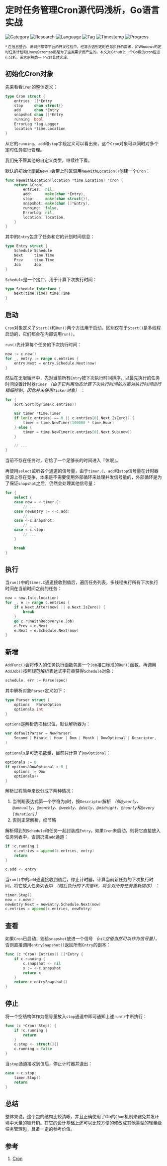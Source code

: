 # 定时任务管理Cron源代码浅析，Go语言实战

![Category](https://img.shields.io/badge/category-security_develop-blue.svg)
![Research](https://img.shields.io/badge/research-web_security-blue.svg)
![Language](https://img.shields.io/badge/lang-go-blue.svg)
![Tag](https://img.shields.io/badge/tag-cron-green.svg)
![Timestamp](https://img.shields.io/badge/timestamp-1539756687-lightgrey.svg)
![Progress](https://img.shields.io/badge/progress-100%25-brightgreen.svg)

<sub>* 在信息整合、漏洞扫描等平台的开发过程中，经常会遇到定时任务执行的需求，如Windows的定时任务计划和Linux的crontab都是为了这类需求而产生的。本文对Github上一个Go版的cron包进行分析，带大家熟悉一下它的具体实现。</sub>

## 初始化Cron对象

先来看看`Cron`的整体定义：

```go
type Cron struct {
    entries  []*Entry
    stop     chan struct{}
    add      chan *Entry
    snapshot chan []*Entry
    running  bool
    ErrorLog *log.Logger
    location *time.Location
}
```

从它的`running`、`add`和`stop`字段定义可以看出来，这个`Cron`对象可以同时对多个定时任务进行管理。

我们先不管其他的自定义类型，继续往下看。

默认的初始化函数`New()`会带上时区调用`NewWithLocation()`创建一个`Cron`：

```go
func NewWithLocation(location *time.Location) *Cron {
    return &Cron{
        entries:  nil,
        add:      make(chan *Entry),
        stop:     make(chan struct{}),
        snapshot: make(chan []*Entry),
        running:  false,
        ErrorLog: nil,
        location: location,
    }
}
```

其中的`Entry`包含了任务和它的计划时间信息：

```go
type Entry struct {
    Schedule Schedule
    Next     time.Time
    Prev     time.Time
    Job      Job
}
```

`Schedule`是一个接口，用于计算下次执行时间：

```go
type Schedule interface {
    Next(time.Time) time.Time
}
```

## 启动

`Cron`对象定义了`Start()`和`Run()`两个方法用于启动，区别仅在于`Start()`是多线程启动的，它们都会在内部调用`run()`。

`run()`先计算每个任务的下次执行时间：

```go
now := c.now()
for _, entry := range c.entries {
    entry.Next = entry.Schedule.Next(now)
}
```

然后在无限循环中，先对当前所有`Entry`按下次执行时间排序，以最先执行的任务时间设置计时器`Timer` *（由于它利用动态计算下次执行时间的方案对执行时间进行精细控制，因此并未使用`Ticker`对象）* ：

```go
for {
    sort.Sort(byTime(c.entries))

    var timer *time.Timer
    if len(c.entries) == 0 || c.entries[0].Next.IsZero() {
        timer = time.NewTimer(100000 * time.Hour)
    } else {
        timer = time.NewTimer(c.entries[0].Next.Sub(now))
    }

    // ...
}
```

当前不存在任务时，它给了一个足够长的时间进入『休眠』。

再使用`select`监听各个通道的信号量，由于`timer.C`、`add`和`stop`信号量在计时器资源上存在竞争，本来是不需要使用外部循环来处理并发信号量的，外部循环是为了保证`snapshot`之后，仍然会处理其他信号量：

```go
for {
    select {
    case now = <-timer.C:
        // ...
    case newEntry := <-c.add:
        // ...
    case <-c.snapshot:
        // ...
    case <-c.stop:
        // ...
    }

    break
}
```

## 执行

当`run()`中的`timer.C`通道接收到值后，遍历任务列表，多线程执行所有下次执行时间在当前时间之前的任务：

```go
now = now.In(c.location)
for _, e := range c.entries {
    if e.Next.After(now) || e.Next.IsZero() {
        break
    }
    go c.runWithRecovery(e.Job)
    e.Prev = e.Next
    e.Next = e.Schedule.Next(now)
}
```

## 新增

`AddFunc()`会将传入的任务执行函数包裹一个`Job`接口标准的`Run()`函数，再调用`AddJob()`按照规范解析表达式字符串获得`Schedule`对象：

```go
schedule, err := Parse(spec)
```

其中解析对象`Parser`定义如下：

```go
type Parser struct {
    options   ParseOption
    optionals int
}
```

`options`是解析选项标识位，默认解析器为：

```go
var defaultParser = NewParser(
    Second | Minute | Hour | Dom | Month | DowOptional | Descriptor,
)
```

`optionals`是可选项数量，目前只计算了`DowOptional`：

```go
optionals := 0
if options&DowOptional > 0 {
    options |= Dow
    optionals++
}
```

解析过程简单来说分成了两种情况：

1. 当判断表达式第一个字符为`@`时，按`Descriptor`解析 *（如`@yearly`、`@annually`、`@monthly`、`@weekly`、`@daily`、`@midnight`、`@hourly`和`@every [duration]`）*
1. 否则正常解析，细节略

解析得到的`Schedule`和任务一起封装成`Entry`，如果`Cron`未启动，则将它直接放入任务列表中，否则扔进`add`通道：

```go
if !c.running {
    c.entries = append(c.entries, entry)
    return
}

c.add <- entry
```

当`run()`中的`add`通道接收到值后，停止计时器，计算当前新任务的下次执行时间，将它放入任务列表中 *（随后执行的下次循环，将会对所有任务重新排序）* ：

```go
timer.Stop()
now = c.now()
newEntry.Next = newEntry.Schedule.Next(now)
c.entries = append(c.entries, newEntry)
```

## 查看

如果`Cron`已启动，则给`snapshot`放进一个信号 *（`nil`空值当然可以作为信号量）*，否则直接调用`entrySnapshot()`返回所有`Entry`的副本：

```go
func (c *Cron) Entries() []*Entry {
    if c.running {
        c.snapshot <- nil
        x := <-c.snapshot
        return x
    }
    return c.entrySnapshot()
}
```

## 停止

将一个空结构体作为信号量放入`stop`通道中即可通知上述`run()`中断执行：

```go
func (c *Cron) Stop() {
    if !c.running {
        return
    }
    c.stop <- struct{}{}
    c.running = false
}
```

当`stop`通道接收到值后，停止计时器并退出：

```go
case <-c.stop:
    timer.Stop()
    return
}
```

## 总结

整体来说，这个包的结构比较清晰，并且正确使用了Go的`Chan`机制来避免并发环境中大量的锁开销。在它的设计基础上还可以比较方便的修改成其他类型的轻量级任务管理包，具备一定的参考价值。

## 参考

1. [Cron](https://github.com/robfig/cron/)